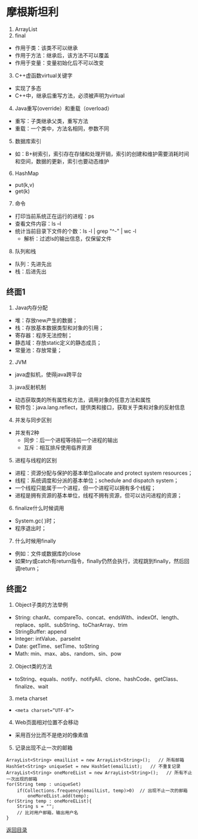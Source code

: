 # 摩根斯坦利
1. ArrayList
2. final
* 作用于类：该类不可以继承
* 作用于方法：继承后，该方法不可以覆盖
* 作用于变量：变量初始化后不可以改变
3. C++虚函数virtual关键字
* 实现了多态
* C++中，继承后重写方法，必须被声明为virtual
4. Java重写(override）和重载（overload）
* 重写：子类继承父类，重写方法
* 重载：一个类中，方法名相同，参数不同
5. 数据库索引
* 如：B+树索引，索引存在存储和处理开销，索引的创建和维护需要消耗时间和空间，数据的更新，索引也要动态维护
6. HashMap
* put(k,v)
* get(k)
7. 命令
* 打印当前系统正在运行的进程：ps
* 查看文件内容：ls –l
* 统计当前目录下文件的个数：ls -l | grep "^-" | wc -l
    * 解析：过滤ls的输出信息，仅保留文件
8. 队列和栈
* 队列：先进先出
* 栈：后进先出

## 终面1
1. Java内存分配
* 堆：存放new产生的数据；
* 栈：存放基本数据类型和对象的引用；
* 寄存器：程序无法控制；
* 静态域：存放static定义的静态成员；
* 常量池：存放常量；
2. JVM
* java虚拟机，使得java跨平台
3. java反射机制
* 动态获取类的所有属性和方法，调用对象的任意方法和属性
* 软件包：java.lang.reflect，提供类和接口，获取关于类和对象的反射信息
4. 并发与同步区别
* 并发有2种
    * 同步：后一个进程等待前一个进程的输出
    * 互斥：相互排斥使用临界资源
5. 进程与线程的区别
* 进程：资源分配与保护的基本单位allocate and protect system resources；
* 线程：系统调度和分派的基本单位；schedule and dispatch system；
* 一个线程只能属于一个进程，但一个进程可以拥有多个线程；
* 进程是拥有资源的基本单位，线程不拥有资源，但可以访问进程的资源；
6. finalize什么时候调用
* System.gc( )时；
* 程序退出时；
7. 什么时候用finally
* 例如：文件或数据库的close
* 如果try或catch有return指令，finally仍然会执行，流程跳到finally，然后回调return；


## 终面2
1. Object子类的方法举例
* String: charAt、compareTo、concat、endsWith、indexOf、length、replace、split、subString、toCharArray、trim
* StringBuffer: append
* Integer: intValue、parseInt
* Date: getTime、setTime、toString
* Math: min、max、abs、random、sin、pow
2. Object类的方法
* toString、equals、notify、notifyAll、clone、hashCode、getClass、finalize、wait
3. meta charset
* `<meta charset=“UTF-8”>`
4. Web页面相对位置不会移动
* 采用百分比而不是绝对的像素值
5. 记录出现不止一次的邮箱
```
ArrayList<String> emailList = new ArrayList<String>();   // 所有邮箱
HashSet<String> uniqueSet = new HashSet(emailList);   // 不重复记录
ArrayList<String> oneMoreEList = new ArrayList<String>();   // 所有不止一次出现的邮箱
for(String temp : uniqueSet)
    if(Collections.frequency(emailList, temp)>0)  // 出现不止一次的邮箱
        oneMoreEList.add(temp);
for(String temp : oneMoreEList){
    String s = "";
    // 比对用户邮箱，输出用户名
}
```

[返回目录](../CONTENTS.md)